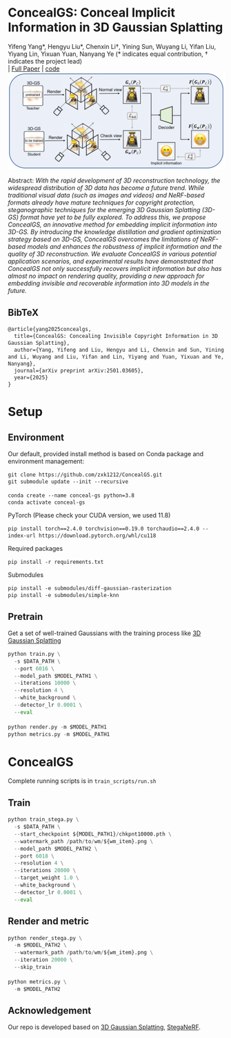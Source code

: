 # ConcealGS: Conceal Implicit Information in 3D Gaussian Splatting


Yifeng Yang*, Hengyu Liu*, Chenxin Li†, Yining Sun, Wuyang Li, Yifan Liu, Yiyang Lin, Yixuan Yuan, Nanyang Ye (* indicates equal contribution, † indicates the project lead)<br>
| [Full Paper](https://arxiv.org/abs/2501.03605) | [code](https://github.com/zxk1212/ConcealGS) <br>
![Teaser image](assets/method.jpg) 


Abstract: *With the rapid development of 3D reconstruction technology, the widespread distribution of 3D data has become a future trend. While traditional visual data (such as images and videos) and NeRF-based formats already have mature techniques for copyright protection, steganographic techniques for the emerging 3D Gaussian Splatting (3D-GS) format have yet to be fully explored. 
To address this, we propose ConcealGS, an innovative method for embedding implicit information into 3D-GS. 
By introducing the knowledge distillation and gradient optimization strategy based on 3D-GS, ConcealGS overcomes the limitations of NeRF-based models and enhances the robustness of implicit information and the quality of 3D reconstruction. 
We evaluate ConcealGS in various potential application scenarios, and experimental results have demonstrated that ConcealGS not only successfully recovers implicit information but also has almost no impact on rendering quality, providing a new approach for embedding invisible and recoverable information into 3D models in the future.*

<section class="section" id="BibTeX">
  <div class="container is-max-desktop content">
    <h2 class="title">BibTeX</h2>
    <pre><code>@article{yang2025concealgs,
  title={ConcealGS: Concealing Invisible Copyright Information in 3D Gaussian Splatting},
  author={Yang, Yifeng and Liu, Hengyu and Li, Chenxin and Sun, Yining and Li, Wuyang and Liu, Yifan and Lin, Yiyang and Yuan, Yixuan and Ye, Nanyang},
  journal={arXiv preprint arXiv:2501.03605},
  year={2025}
}</code></pre>
  </div>
</section>

# Setup
## Environment 
Our default, provided install method is based on Conda package and environment management:
<!-- ```
conda env create --file environment.yml
conda activate feature_3dgs
``` -->

```shell
git clone https://github.com/zxk1212/ConcealGS.git
git submodule update --init --recursive

conda create --name conceal-gs python=3.8
conda activate conceal-gs
```
PyTorch (Please check your CUDA version, we used 11.8)
```shell
pip install torch==2.4.0 torchvision==0.19.0 torchaudio==2.4.0 --index-url https://download.pytorch.org/whl/cu118
```

Required packages
```shell
pip install -r requirements.txt
```

Submodules
```shell
pip install -e submodules/diff-gaussian-rasterization
pip install -e submodules/simple-knn
```

## Pretrain 
Get a set of well-trained Gaussians with the training process like [3D Gaussian Splatting](https://repo-sam.inria.fr/fungraph/3d-gaussian-splatting/)
```python
python train.py \
  -s $DATA_PATH \
  --port 6016 \
  --model_path $MODEL_PATH1 \
  --iterations 10000 \
  --resolution 4 \
  --white_background \
  --detector_lr 0.0001 \
  --eval

python render.py -m $MODEL_PATH1
python metrics.py -m $MODEL_PATH1
```

# ConcealGS
Complete running scripts is in `train_scripts/run.sh`
## Train
```python
python train_stega.py \
  -s $DATA_PATH \
  --start_checkpoint ${MODEL_PATH1}/chkpnt10000.pth \
  --watermark_path /path/to/wm/${wm_item}.png \
  --model_path $MODEL_PATH2 \
  --port 6018 \
  --resolution 4 \
  --iterations 20000 \
  --target_weight 1.0 \
  --white_background \
  --detector_lr 0.0001 \
  --eval
```
   
## Render and metric
```python
python render_stega.py \
  -m $MODEL_PATH2 \
  --watermark_path /path/to/wm/${wm_item}.png \
  --iteration 20000 \
  --skip_train

python metrics.py \
  -m $MODEL_PATH2
```
## Acknowledgement
Our repo is developed based on [3D Gaussian Splatting](https://repo-sam.inria.fr/fungraph/3d-gaussian-splatting/), [StegaNeRF](https://github.com/chenxinli001/StegaNeRF).
